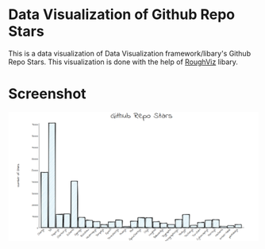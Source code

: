 # Data Visualization of Github Repo Stars

This is a data visualization of Data Visualization framework/libary's Github Repo Stars. This visualization is done with the help of [RoughViz](https://github.com/jwilber/roughViz) libary.

# Screenshot

![](screenshot/ss.png)
